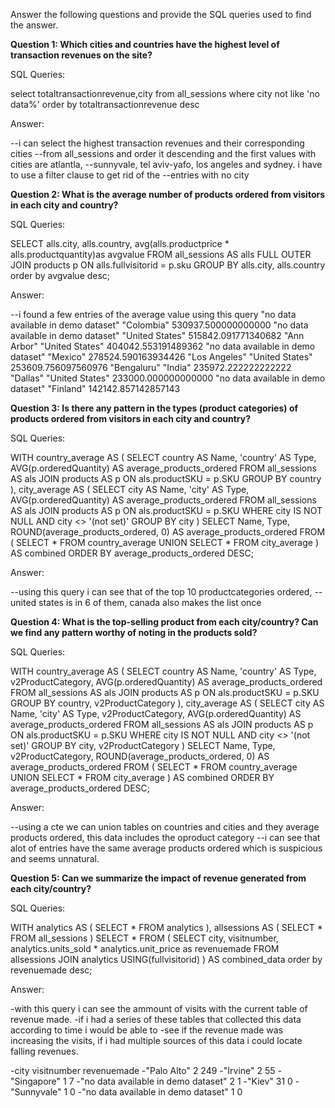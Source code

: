 Answer the following questions and provide the SQL queries used to find the answer.

    
**Question 1: Which cities and countries have the highest level of transaction revenues on the site?**


SQL Queries:

select totaltransactionrevenue,city
from all_sessions
where city not like 'no data%'
order by totaltransactionrevenue desc


Answer:

--i can select the highest transaction revenues and their corresponding cities 
--from all_sessions and order it descending and the first values with cities are atlantla,
--sunnyvale, tel aviv-yafo, los angeles and sydney. i have to use a filter clause to get rid of the
--entries with no city


**Question 2: What is the average number of products ordered from visitors in each city and country?**

SQL Queries:

SELECT
  alls.city,
  alls.country,
  avg(alls.productprice * alls.productquantity)as avgvalue
FROM all_sessions AS alls
FULL OUTER JOIN products p ON alls.fullvisitorid = p.sku
GROUP BY alls.city, alls.country
order by avgvalue desc;


Answer:

--i found a few entries of the average value using this query
"no data available in demo dataset"	"Colombia"	530937.500000000000
"no data available in demo dataset"	"United States"	515842.091771340682
"Ann Arbor"				"United States"	404042.553191489362
"no data available in demo dataset"	"Mexico"	278524.590163934426
"Los Angeles"				"United States"	253609.756097560976
"Bengaluru"				"India"	235972.222222222222
"Dallas"				"United States"	233000.000000000000
"no data available in demo dataset"	"Finland"	142142.857142857143

**Question 3: Is there any pattern in the types (product categories) of products ordered from visitors in each city and country?**


SQL Queries:

WITH country_average AS (
    SELECT
        country AS Name,
        'country' AS Type,
        AVG(p.orderedQuantity) AS average_products_ordered
    FROM
        all_sessions AS als
    JOIN products AS p ON als.productSKU = p.SKU
    GROUP BY country
),
city_average AS (
    SELECT
        city AS Name,
        'city' AS Type,
        AVG(p.orderedQuantity) AS average_products_ordered
    FROM
        all_sessions AS als
    JOIN products AS p ON als.productSKU = p.SKU
    WHERE
        city IS NOT NULL AND city <> '(not set)'
    GROUP BY city
)
SELECT
    Name,
    Type,
    ROUND(average_products_ordered, 0) AS average_products_ordered
FROM
    (
        SELECT * FROM country_average
        UNION
        SELECT * FROM city_average
    ) AS combined
ORDER BY average_products_ordered DESC;

Answer:

--using this query i can see that of the top 10 productcategories ordered,
-- united states is in 6 of them, canada also makes the list once

**Question 4: What is the top-selling product from each city/country? Can we find any pattern worthy of noting in the products sold?**


SQL Queries:

WITH country_average AS (
    SELECT
        country AS Name,
        'country' AS Type,
        v2ProductCategory,
        AVG(p.orderedQuantity) AS average_products_ordered
    FROM
        all_sessions AS als
    JOIN products AS p ON als.productSKU = p.SKU
    GROUP BY country, v2ProductCategory
),
city_average AS (
    SELECT
        city AS Name,
        'city' AS Type,
        v2ProductCategory,
        AVG(p.orderedQuantity) AS average_products_ordered
    FROM
        all_sessions AS als
    JOIN products AS p ON als.productSKU = p.SKU
    WHERE
        city IS NOT NULL AND city <> '(not set)'
    GROUP BY city, v2ProductCategory
)
SELECT
    Name,
    Type,
    v2ProductCategory,
    ROUND(average_products_ordered, 0) AS average_products_ordered
FROM
    (
        SELECT * FROM country_average
        UNION
        SELECT * FROM city_average
    ) AS combined
ORDER BY average_products_ordered DESC;

Answer:

--using a cte we can union tables on countries and cities and they average products ordered, this data includes the oproduct category
--i can see that alot of entries have the same average products ordered which is suspicious and seems unnatural.

**Question 5: Can we summarize the impact of revenue generated from each city/country?**

SQL Queries:

WITH analytics AS (
    SELECT * FROM analytics
),
allsessions AS (
    SELECT * FROM all_sessions
)
SELECT *
FROM (
    SELECT city, visitnumber, analytics.units_sold * analytics.unit_price as revenuemade
    FROM allsessions
    JOIN analytics USING(fullvisitorid)
) AS combined_data
order by revenuemade desc;

Answer:

-with this query i can see the ammount of visits with the current table of revenue made. 
-if i had a series of these tables that collected this data according to time i would be able to 
-see if the revenue made was increasing the visits, if i had multiple sources of this data i could locate falling revenues.

-city                           visitnumber    revenuemade
-"Palo Alto"				2	249
-"Irvine"				2	55
-"Singapore"				1	7
-"no data available in demo dataset"	2	1
-"Kiev"					31	0
-"Sunnyvale"				1	0
-"no data available in demo dataset"	1	0



